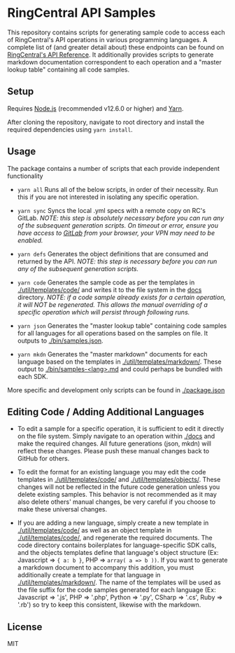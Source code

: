 # RingCentral API Samples

This repository contains scripts for generating sample code to access each of RingCentral's API operations in various programming languages.
A complete list of (and greater detail about) these endpoints can be found on [RingCentral's API Reference](https://developers.ringcentral.com/api-reference/).
It additionally provides scripts to generate markdown documentation correspondent to each operation and a "master lookup table" containing all code samples.

## Setup

Requires [Node.js](https://nodejs.org/en/) (recommended v12.6.0 or higher) and [Yarn](https://yarnpkg.com/en/docs/install).

After cloning the repository, navigate to root directory and install the required dependencies using `yarn install`.

## Usage

The package contains a number of scripts that each provide independent functionality

-   `yarn all`
    Runs all of the below scripts, in order of their necessity. Run this if you are not interested in isolating any specific operation.

-   `yarn sync`
    Syncs the local .yml specs with a remote copy on RC's GitLab. *NOTE: this step is absolutely necessary before you can run any of the subsequent generation scripts. On timeout or error, ensure you have access to [GitLab](https://git.ringcentral.com/) from your browser, your VPN may need to be enabled.*

-   `yarn defs`
    Generates the object definitions that are consumed and returned by the API. *NOTE: this step is necessary before you can run any of the subsequent generation scripts.*

-   `yarn code`
    Generates the sample code as per the templates in [./util/templates/code/]() and writes it to the file system in the [docs]() directory. *NOTE: if a code sample already exists for a certain operation, it will NOT be regenerated. This allows the manual overriding of a specific operation which will persist through following runs.*

-   `yarn json`
    Generates the "master lookup table" containing code samples for all languages for all operations based on the samples on file. It outputs to [./bin/samples.json]().

-   `yarn mkdn`
    Generates the "master markdown" documents for each language based on the templates in [./util/templates/markdown/](). These output to [./bin/samples-\<lang\>.md]() and could perhaps be bundled with each SDK.

More specific and development only scripts can be found in [./package.json]()

## Editing Code / Adding Additional Languages

-   To edit a sample for a specific operation, it is sufficient to edit it directly on the file system. Simply navigate to an operation within [./docs]() and make the required changes. All future generations (json, mkdn) will reflect these changes. Please push these manual changes back to GitHub for others.

-   To edit the format for an existing language you may edit the code templates in [./util/templates/code/]() and [./util/templates/objects/](). These changes will not be reflected in the future code generation unless you delete existing samples. This behavior is not recommended as it may also delete others' manual changes, be very careful if you choose to make these universal changes.

-   If you are adding a new language, simply create a new template in [./util/templates/code/]() as well as an object template in [./util/templates/code/](), and regenerate the required documents. The code directory contains boilerplates for language-specific SDK calls, and the objects templates define that language's object structure (Ex: Javascript => `{ a: b }`, PHP => `array( a => b ))`. If you want to generate a markdown document to accompany this addition, you must additionally create a template for that language in [./util/templates/markdown/](). The name of the templates will be used as the file suffix for the code samples generated for each language (Ex: Javascript => '.js', PHP => '.php', Python => '.py', CSharp => '.cs', Ruby => '.rb') so try to keep this consistent, likewise with the markdown.

## License

MIT

